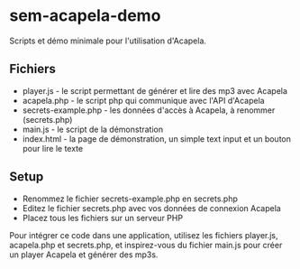 sem-acapela-demo
================

Scripts et démo minimale pour l'utilisation d'Acapela.

## Fichiers

* player.js - le script permettant de générer et lire des mp3 avec Acapela
* acapela.php - le script php qui communique avec l'API d'Acapela
* secrets-example.php - les données d'accès à Acapela, à renommer (secrets.php)
* main.js - le script de la démonstration
* index.html - la page de démonstration, un simple text input et un bouton pour lire le texte

## Setup

* Renommez le fichier secrets-example.php en secrets.php
* Editez le fichier secrets.php avec vos données de connexion Acapela
* Placez tous les fichiers sur un serveur PHP

Pour intégrer ce code dans une application, utilisez les fichiers player.js, acapela.php et secrets.php, et inspirez-vous du fichier main.js pour créer un player Acapela et générer des mp3s.

